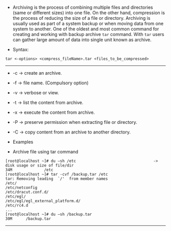 - Archiving is the process of combining multiple files and directories (same or different sizes) into one file. On the other hand, compression is the process of reducing the size of a file or directory. Archiving is usually used as part of a system backup or when moving data from one system to another. One of the oldest and most common command for creating and working with backup archive `tar` command. With `tar` users can gather large amount of data into single unit known as archive.

- Syntax:
```
tar <-options> <compress_fileName>.tar <files_to_be_compressed>
```
---
  - -c -> create an archive.
  - -f -> file name. (Compulsory option)
  - -v -> verbose or view.
  - -t -> list the content from archive.
  - -x -> execute the content from archive.
  - -P -> preserve permission when extracting file or directory.
  - -C -> copy content from an archive to another directory.

- Examples
- Archive file using tar command
```
[root@localhost ~]# du –sh /etc                                  -> disk usage or size of file/dir
34M              /etc
[root@localhost ~]# tar -cvf /backup.tar /etc
tar: Removing leading  `/'  from member names
/etc/
/etc/netconfig
/etc/dracut.conf.d/
/etc/egl/
/etc/egl/egl_external_platform.d/
/etc/rc4.d
...
[root@localhost ~]# du –sh /backup.tar
30M      /backup.tar
```
---

























































































